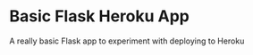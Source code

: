 Basic Flask Heroku App
======================

A really basic Flask app to experiment with deploying to Heroku
